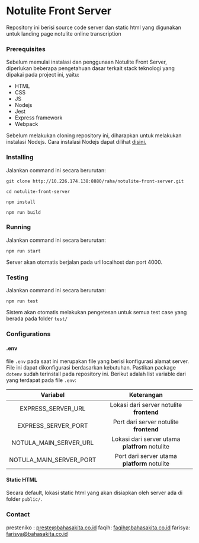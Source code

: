 # Notulite Front Server 

Repository ini berisi source code server dan static html yang digunakan untuk landing page notulite online transcription

### Prerequisites

Sebelum memulai instalasi dan penggunaan Notulite Front Server, diperlukan beberapa pengetahuan dasar terkait stack teknologi yang dipakai pada project ini, yaitu: 
* HTML
* CSS
* JS
* Nodejs
* Jest
* Express framework
* Webpack
  
Sebelum melakukan cloning repository ini, diharapkan untuk melakukan instalasi Nodejs. Cara instalasi Nodejs dapat dilihat [disini.](https://blog.teamtreehouse.com/install-node-js-npm-windows)


### Installing

Jalankan command ini secara berurutan: 

```
git clone http://10.226.174.138:8880/raha/notulite-front-server.git

cd notulite-front-server

npm install

npm run build
```

### Running

Jalankan command ini secara berurutan: 

```
npm run start
```

Server akan otomatis berjalan pada url localhost dan port 4000.

### Testing 

Jalankan command ini secara berurutan:

```
npm run test
```

Sistem akan otomatis melakukan pengetesan untuk semua test case yang berada pada folder ```test/```

### Configurations

#### .env
file ```.env``` pada saat ini merupakan file yang berisi konfigurasi alamat server. File ini dapat dikonfigurasi berdasarkan kebutuhan. Pastikan package ```dotenv``` sudah terinstall pada repository ini. Berikut adalah list variable dari yang terdapat pada file ```.env```:

| Variabel    | Keterangan   |
|:-------------:|:------------:|
|EXPRESS_SERVER_URL| Lokasi dari server notulite **frontend**|
|EXPRESS_SERVER_PORT| Port dari server notulite **frontend**|
|NOTULA_MAIN_SERVER_URL| Lokasi dari server utama **platfrom** notulite|
|NOTULA_MAIN_SERVER_PORT| Port dari server utama **platform** notulite|

#### Static HTML
Secara default, lokasi static html yang akan disiapkan oleh server ada di folder ```public/```. 

### Contact 

presteniko : preste@bahasakita.co.id
faqih: faqih@bahasakita.co.id
farisya: farisya@bahasakita.co.id